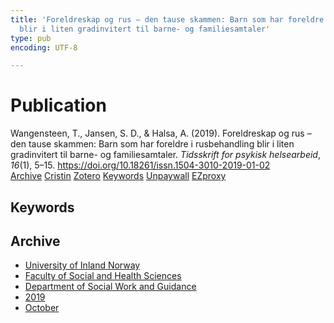 ```yaml
---
title: 'Foreldreskap og rus – den tause skammen: Barn som har foreldre i rusbehandling
  blir i liten gradinvitert til barne- og familiesamtaler'
type: pub
encoding: UTF-8

---
```

<h1>Publication</h1>
<article id="csl-bib-container-REZFG4KF" class="csl-bib-container">
  <div class="csl-bib-body"> <div class="csl-entry">Wangensteen, T., Jansen, S. D., &#38; Halsa, A. (2019). Foreldreskap og rus – den tause skammen: Barn som har foreldre i rusbehandling blir i liten gradinvitert til barne- og familiesamtaler. <i>Tidsskrift for psykisk helsearbeid</i>, <i>16</i>(1), 5–15. <a href="https://doi.org/10.18261/issn.1504-3010-2019-01-02">https://doi.org/10.18261/issn.1504-3010-2019-01-02</a></div> </div>
  <div class="csl-bib-buttons">
    <a href="#taxonomy-article-REZFG4KF" alt="archive" class="csl-bib-button">Archive</a>
    <a href="https://app.cristin.no/results/show.jsf?id=1737295" alt="Cristin" class="csl-bib-button">Cristin</a>
    <a href="http://zotero.org/groups/5881554/items/REZFG4KF" alt="Zotero" class="csl-bib-button">Zotero</a>
    <a href="#keywords-article-REZFG4KF" alt="keywords" class="csl-bib-button">Keywords</a>
    <a href="https://doi.org/10.18261/issn.1504-3010-2019-01-02" alt="Unpaywall" class="csl-bib-button">Unpaywall</a>
    <a href="https://doi.org/10.18261/issn.1504-3010-2019-01-02" alt="EZproxy" class="csl-bib-button">EZproxy</a>
  </div>
  <div id="csl-bib-meta-container-REZFG4KF"></div>
</article>
<div id="csl-bib-meta-REZFG4KF" class="csl-bib-meta">
  <article id="keywords-article-REZFG4KF" class="keywords-article">
    <h1>Keywords</h1>
    
  </article>
  <article id="taxonomy-article-REZFG4KF" class="taxonomy-article">
    <h1>Archive</h1>
    <ul>
      <li><a href="{{< params subfolder >}}en/archive/?key=3DCRN523">University of Inland Norway</a></li>
      <li><a href="{{< params subfolder >}}en/archive/?key=IDKFS3MX">Faculty of Social and Health Sciences</a></li>
      <li><a href="{{< params subfolder >}}en/archive/?key=CU4VFGCV">Department of Social Work and Guidance</a></li>
      <li><a href="{{< params subfolder >}}en/archive/?key=SIJIUZDU">2019</a></li>
      <li><a href="{{< params subfolder >}}en/archive/?key=JHP369NA">October</a></li>
    </ul>
  </article>
</div>

